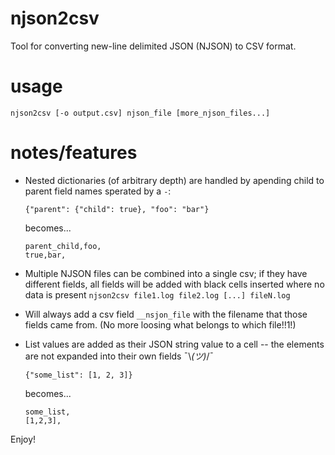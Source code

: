 # njson2csv

Tool for converting new-line delimited JSON (NJSON) to CSV format.

# usage

`njson2csv [-o output.csv] njson_file [more_njson_files...]`

# notes/features

* Nested dictionaries (of arbitrary depth) are handled by apending child to parent field names sperated by a `-`:


  `{"parent": {"child": true}, "foo": "bar"}`

  becomes...

  ```
  parent_child,foo,
  true,bar,
  ```

* Multiple NJSON files can be combined into a single csv; if they have different fields, all fields will be added with black cells inserted where no data is present
  `njson2csv file1.log file2.log [...] fileN.log`

* Will always add a csv field `__nsjon_file` with the filename that those fields came from. (No more loosing what belongs to which file!!1!)

* List values are added as their JSON string value to a cell -- the elements are not expanded into their own fields ¯\\_(ツ)_/¯

  `{"some_list": [1, 2, 3]}`

  becomes...

  ```
  some_list,
  [1,2,3],
  ```


Enjoy!
